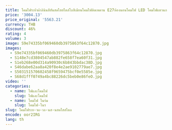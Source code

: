 ```yaml
---
title: โคมไฟระย้าผ้าลินินสีสันสดใสสไตล์โบฮีเมียนโคมไฟติดเพดาน E27ห้องนอนโคมไฟ LED โคมไฟแขวนการตกแต่งบ้านบันไดโคมไฟแขวน
price: '3004.13'
price_original: '5563.21'
currency: THB
discount: 46%
rating: 4
volume: 3
image: S9e74335bf069460db3975863f64c12870.jpg
images:
  - S9e74335bf069460db3975863f64c12870.jpg
  - S148e7cd3804547ab882fe658f7ea60f31.jpg
  - S1eb268e00d314a90930c6b843bbdac38D.jpg
  - S46dabe62aa8a420f8e4e2ae9102779ae7.jpg
  - S503151570602458f9659475bcf0e5585e.jpg
  - S68d1fff0749a4bc88226dc5beb0e86feO.jpg
video: ''
categories:
  - name: ไฟและโคมไฟ
    slug: ไฟและโคมไฟ
  - name: โคมไฟ ในร่ม
    slug: โคมไฟ-ในร
slug: โคมไฟระย-าผ-าล-นส-นสดใสสไตล
encode: oor2IRG
lang: th
---
```

  